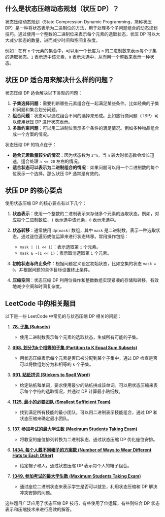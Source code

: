## 什么是状态压缩动态规划（状压 DP）？

状态压缩动态规划（State Compression Dynamic Programming，简称状压 DP）是一种将状态表示为二进制位的方法，用于处理多个子问题组合的动态规划技巧。通过使用一个整数的二进制位来表示每个元素的选取状态，状压 DP 可以大大减少状态的数量，进而减少时间和空间复杂度。

例如：在有 `n` 个元素的集合中，可以用一个长度为 `n` 的二进制数来表示每个子集的选取状态。`1` 表示选中该元素，`0` 表示未选中，从而用一个整数来表示一种状态。

## 状压 DP 适合用来解决什么样的问题？

状态压缩 DP 适合解决以下类型的问题：

1. **子集选择问题**：需要判断哪些元素组合在一起满足某些条件。比如经典的子集和问题和集合划分问题。
2. **组合问题**：状态可以通过组合不同的选择来形成。比如旅行商问题（TSP）可以使用状压 DP 进行状态表示。
3. **多重约束问题**：可以用二进制位表示多个条件的满足情况。例如多种物品组合成一个方案的情况。

状态压缩 DP 的特点在于：
- **适合元素数量较少的情况**：因为状态数为 `2^n`，当 `n` 较大时状态数会增长迅速，适合处理 `n <= 20` 左右的情况。
- **适合状态可以表示为二进制组合的情况**：如果问题可以用一个二进制数的每个位表示一个选择，那么状压 DP 通常是有效的。

## 状压 DP 的核心要点

使用状态压缩 DP 的核心要点有以下几个：

1. **状态表示**：使用一个整数的二进制表示来存储多个元素的选取状态。例如，对应每个二进制数位，`1` 表示选中该元素，`0` 表示未选中。
  
2. **状态转移**：通常使用 `dp[mask]` 数组，其中 `mask` 是二进制数，表示一种选取状态。通过逐位遍历或位运算来进行状态转移。常用操作包括：
   - `mask | (1 << i)`：表示选取第 `i` 个元素。
   - `mask & ~(1 << i)`：表示取消选取第 `i` 个元素。
   
3. **初始状态与终止条件**：根据问题定义设定初始状态，比如空集的状态 `mask = 0`，并根据问题的具体目标设置终止条件。

4. **压缩空间**：状态压缩 DP 利用位操作和整数数组实现紧凑的存储和转移，有效地减少空间和时间复杂度。

## LeetCode 中的相关题目

以下是一些 LeetCode 中常见的与状态压缩 DP 相关的问题：

1. **[78. 子集 (Subsets)](https://leetcode.com/problems/subsets/)**
   - 使用二进制数表示每个元素的选取状态，生成所有可能的子集。

2. **[698. 划分为k个相等的子集 (Partition to K Equal Sum Subsets)](https://leetcode.com/problems/partition-to-k-equal-sum-subsets/)**
   - 用状态压缩表示每个元素是否已被分配到某个子集中，通过 DP 检查是否可以将数组划分为和相等的 `k` 个子集。

3. **[691. 贴纸拼词 (Stickers to Spell Word)](https://leetcode.com/problems/stickers-to-spell-word/)**
   - 给定贴纸和单词，要求使用最少的贴纸拼成该单词。可以用状态压缩来表示每个字符的选取情况，并通过 DP 计算最小贴纸数。

4. **[1125. 最小的必要团队 (Smallest Sufficient Team)](https://leetcode.com/problems/smallest-sufficient-team/)**
   - 找到满足所有技能的最小团队。可以用二进制表示技能组合，通过 DP 和状态压缩来确定最小团队。

5. **[137. 参加考试的最大学生数 (Maximum Students Taking Exam)](https://leetcode.com/problems/maximum-students-taking-exam/)**
   - 将教室的座位排列转换为二进制状态，通过状态压缩 DP 优化座位安排。

6. **[1434. 每个人戴不同帽子的方案数 (Number of Ways to Wear Different Hats to Each Other)](https://leetcode.com/problems/number-of-ways-to-wear-different-hats-to-each-other/)**
   - 给定帽子和人，通过状态压缩 DP 表示每个人的帽子组合。

7. **[1349. 参加考试的最大学生数 (Maximum Students Taking Exam)](https://leetcode.com/problems/maximum-students-taking-exam/)**
   - 通过座位二进制状态来表示学生是否可以就坐，利用状态压缩和 DP 解决冲突安排的问题。

这些题目广泛应用了状态压缩 DP 技巧，有些使用了位运算，有些则结合 DP 状态表示和压缩技术来进行高效的解答。
